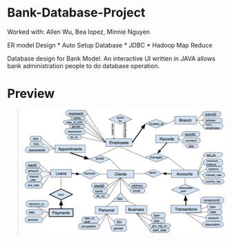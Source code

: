 # Bank-Database-Project
Worked with: Allen Wu, Bea lopez, Minnie Nguyen

ER model Design * Auto Setup Database * JDBC *  Hadoop Map Reduce

Database design for Bank Model.
An interactive UI written in JAVA allows bank administration people to do database operation.

# Preview
>![showcase](/ER.png)
